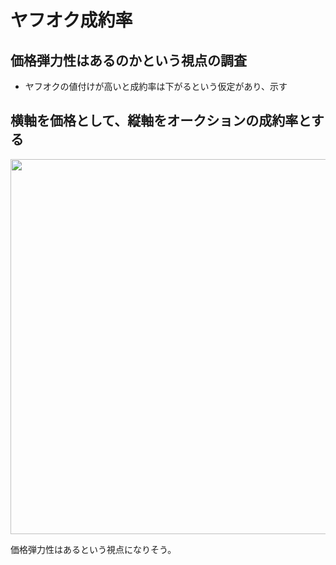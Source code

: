 # ヤフオク成約率

## 価格弾力性はあるのかという視点の調査
 - ヤフオクの値付けが高いと成約率は下がるという仮定があり、示す
 
## 横軸を価格として、縦軸をオークションの成約率とする
<div align="center">
  <img width="600px" src="https://user-images.githubusercontent.com/4949982/46253811-03201800-c4c0-11e8-9100-eb6551a79e63.png">
</div>

価格弾力性はあるという視点になりそう。
